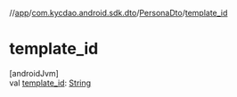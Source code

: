 //[app](../../../index.md)/[com.kycdao.android.sdk.dto](../index.md)/[PersonaDto](index.md)/[template_id](template_id.md)

# template_id

[androidJvm]\
val [template_id](template_id.md): [String](https://kotlinlang.org/api/latest/jvm/stdlib/kotlin/-string/index.html)
